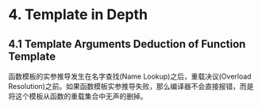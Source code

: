 # 4. Template in Depth

## 4.1 Template Arguments Deduction of Function Template
函数模板的实参推导发生在名字查找(Name Lookup)之后，重载决议(Overload Resolution)之前。如果函数模板实参推导失败，那么编译器不会直接报错，而是将这个模板从函数的重载集合中无声的删掉。